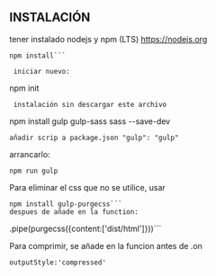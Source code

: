 ## INSTALACIÓN

tener instalado nodejs y npm (LTS) https://nodejs.org

````
npm install```

 iniciar nuevo:
````

npm init

```
 instalación sin descargar este archivo
```

npm install gulp gulp-sass sass --save-dev

```
añadir scrip a package.json "gulp": "gulp"
```

arrancarlo:

```
npm run gulp
```

Para eliminar el css que no se utilice, usar

````
npm install gulp-purgecss```
despues de añade en la function:
````

.pipe(purgecss({content:['dist/html']}))```

Para comprimir, se añade en la funcion antes de .on

```
outputStyle:'compressed'
```

